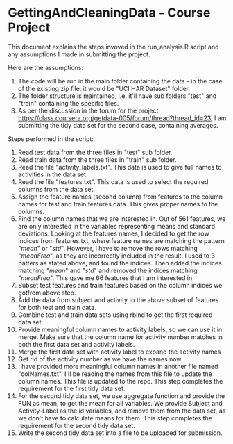 GettingAndCleaningData - Course Project
========================================

This document explains the steps invoved in the run_analysis.R script and any assumptions I made in submitting the project.

Here are the assumptions:

1) The code will be run in the main folder containing the data - in the case of the existing zip file, it would be "UCI HAR Dataset" folder.
2) The folder structure is maintained, i.e, it'll have sub folders "test" and "train" containing the specific files.
3) As per the discussion in the forum for the project, https://class.coursera.org/getdata-005/forum/thread?thread_id=23, I am submitting the tidy data set for the second case, containing averages.

Steps performed in the script:
1) Read test data from the three files in "test" sub folder.
2) Read train data from the three files in "train" sub folder.
3) Read the file "activity_labels.txt". This data is used to give full names to activities in the data set.
4) Read the file "features.txt". This data is used to select the required columns from the data set.
5) Assign the feature names (second column) from features to the column names for test and train features data. This gives proper names to the columns.
6) Find the column names that we are interested in. Out of 561 features, we are only interested in the variables representing means and standard deviations.
   Looking at the features names, I decided to get the row indices from features.txt, where feature names are matching the pattern "*mean*" or "*std*".
   However, I have to remove the rows matching "*meanFreq*", as they are incorrectly included in the result. 
   I used to 3 patters as stated above, and found the indices. Then added the indices matching "*mean*" and "*std*" and removed the indices matching "*meanFreq*".
   This gave me 66 features that I am interested in.
7) Subset test features and train features based on the column indices we gotfrom above step.  
8) Add the data from subject and activity to the above subset of features for both test and train data.
9) Combine test and train data sets using rbind to get the first required data set.
10) Provide meaningful column names to activity labels, so we can use it in merge. Make sure that the column name for activity number matches in both the first data set and activity labels.
11) Merge the first data set with activity label to expand the activity names
12) Get rid of the activity number as we have the names now.
13) I have provided more meaningful column names in another file named "colNames.txt". I'll be reading the names from this file to update the column names.
    This file is updated to the repo. This step completes the requirement for the first tidy data set.
14) For the second tidy data set, we use aggregate function and provide the FUN as mean, to get the mean for all variables.
    We provide Subject and Activity-Label as the id variables, and remove them from the data set, as we don't have to calculate means for them.
    This step completes the requirement for the second tidy data set.
15) Write the second tidy data set into a file to be uploaded for submission.




